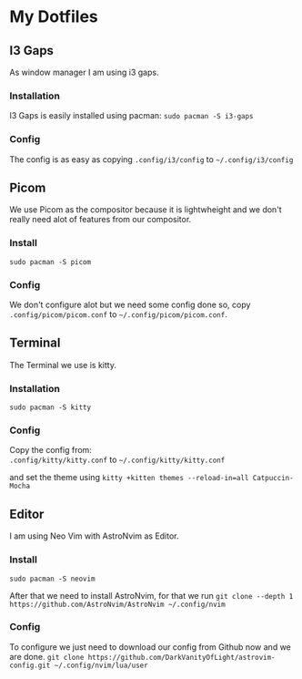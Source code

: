 # My Dotfiles

## I3 Gaps
As window manager I am using i3 gaps. 

### Installation
I3 Gaps is easily installed using pacman:
`sudo pacman -S i3-gaps`

### Config
The config is as easy as copying 
`.config/i3/config` to `~/.config/i3/config`

## Picom
We use Picom as the compositor because it is lightwheight and we don't really need 
alot of features from our compositor.

### Install
`sudo pacman -S picom`

### Config
We don't configure alot but we need some config done so,
copy `.config/picom/picom.conf` to `~/.config/picom/picom.conf`.

## Terminal
The Terminal we use is kitty.

### Installation
`sudo pacman -S kitty`

### Config
Copy the config from:  
`.config/kitty/kitty.conf` to `~/.config/kitty/kitty.conf`

and set the theme using
`kitty +kitten themes --reload-in=all Catpuccin-Mocha`


## Editor
I am using Neo Vim with AstroNvim as Editor.

### Install
`sudo pacman -S neovim`

After that we need to install AstroNvim, for that we run
`git clone --depth 1 https://github.com/AstroNvim/AstroNvim ~/.config/nvim`

### Config 
To configure we just need to download our config from Github now and we are done.
`git clone https://github.com/DarkVanityOfLight/astrovim-config.git ~/.config/nvim/lua/user`

